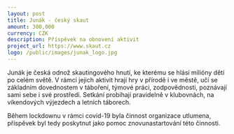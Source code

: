 ```yaml
---
layout: post
title: Junák - český skaut
amount: 300,000
currency: CZK
description: Příspěvek na obnovení aktivit
project_url: https://www.skaut.cz
logo: /public/images/junak_logo.jpg
---
```


Junák je česká odnož skautingového hnutí, ke kterému se hlásí milióny dětí po celém světě. V rámci jejich aktivit hrají hry v přírodě i ve městě, učí se základním dovednostem v táboření, týmové práci, zodpovědnosti, poznávají sami sebe i své prostředí. Setkání probíhají pravidelně v klubovnách, na víkendových výjezdech a letních táborech.

Během lockdownu v rámci covid-19 byla činnost organizace utlumena, příspěvek byl tedy poskytnut jako pomoc znovunastartování této činnosti.
